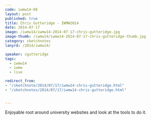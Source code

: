 ```yaml
---
code: iwmw14-08
layout: post
published: true
title: Chris Gutteridge - IWMW2014
date: 2014-07-17
image: /iwmw14/iwmw14-2014-07-17-chris-gutteridge.jpg
image-thumb: /iwmw14/iwmw14-2014-07-17-chris-gutteridge-thumb.jpg
category: sketchnotes
lanyrd: /2014/iwmw14/

speaker: cgutteridge
tags:
  - iwmw14
  - iwmw
  - live

redirect_from:
- "/sketchnote/2014/07/17/iwmw14-chris-gutteridge.html"
- "/sketchnotes/2014/07/17/iwmw14-chris-gutteridge.html"


---
```


Enjoyable root around university websites and look at the tools to do it.
